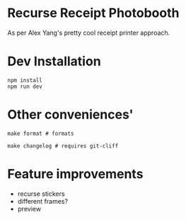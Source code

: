 # Recurse Receipt Photobooth

As per Alex Yang's pretty cool receipt printer approach.

# Dev Installation

```
npm install
npm run dev
```

# Other conveniences'


```
make format # formats

make changelog # requires git-cliff
```

# Feature improvements

- recurse stickers
- different frames?
- preview
